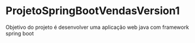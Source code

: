 # ProjetoSpringBootVendasVersion1
Objetivo do projeto é desenvolver uma aplicação web java com framework spring boot 
